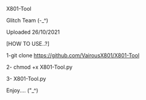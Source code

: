 X801-Tool

Glitch Team (-_^)

Uploaded 26/10/2021

[HOW TO USE..?]

1-git clone https://github.com/VairousX801/X801-Tool

2- chmod +x X801-Tool.py

3- X801-Tool.py

Enjoy.... ("_^)
